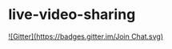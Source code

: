 live-video-sharing
==================
[![Gitter](https://badges.gitter.im/Join Chat.svg)](https://gitter.im/iloveyouketui/live-video-sharing?utm_source=badge&utm_medium=badge&utm_campaign=pr-badge)
